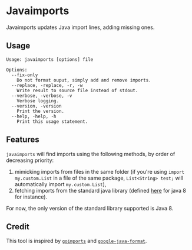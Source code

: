 # Javaimports

Javaimports updates Java import lines, adding missing ones.

## Usage

```
Usage: javaimports [options] file

Options:
  --fix-only
    Do not format ouput, simply add and remove imports.
  --replace, -replace, -r, -w
    Write result to source file instead of stdout.
  --verbose, -verbose, -v
    Verbose logging.
  --version, -version
    Print the version.
  --help, -help, -h
    Print this usage statement.
```

## Features

`javaimports` will find imports using the following methods, by order of decreasing priority:

1. mimicking imports from files in the same folder (if you're using `import my.custom.List` in a
   file of the same package, `List<String> test;` will automatically import `my.custom.List`),
2. fetching imports from the standard java library (defined
   [here](https://docs.oracle.com/javase/8/docs/api/allclasses-noframe.html) for java 8 for
   instance).

For now, the only version of the standard library supported is Java 8.

## Credit

This tool is inspired by [`goimports`](https://godoc.org/golang.org/x/tools/cmd/goimports) and [`google-java-format`](https://github.com/google/google-java-format).
